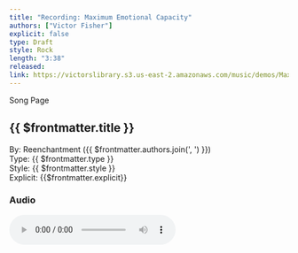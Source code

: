 ```yaml
---
title: "Recording: Maximum Emotional Capacity"
authors: ["Victor Fisher"]
explicit: false
type: Draft
style: Rock
length: "3:38"
released:
link: https://victorslibrary.s3.us-east-2.amazonaws.com/music/demos/Maximum+Emotional+Capacity.mp3
---
```


<g-link to="/song/maximum-emotional-capacity">Song Page</g-link>

## {{ $frontmatter.title }}

By: <g-link to="/band/reenchantment">Reenchantment</g-link> ({{ $frontmatter.authors.join(', ') }})  
Type: {{ $frontmatter.type }}  
Style: {{ $frontmatter.style }}  
Explicit: {{$frontmatter.explicit}}

### Audio

<audio controls controlsList="nodownload">
  <source :src="$frontmatter.link" type="audio/mpeg">
Your browser does not support the audio element.
</audio>

